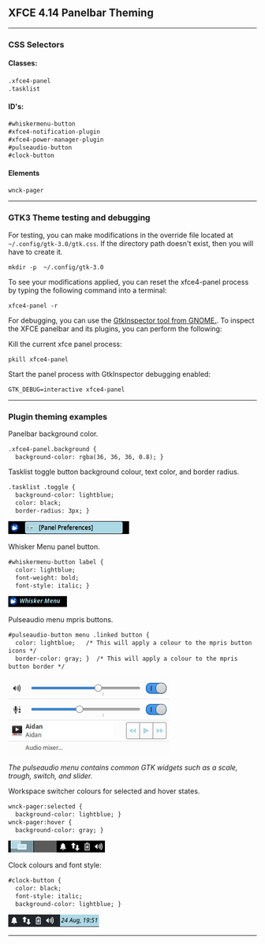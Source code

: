 ## XFCE 4.14 Panelbar Theming

----

### CSS Selectors

#### Classes:

    .xfce4-panel
    .tasklist

#### ID's:

    #whiskermenu-button
    #xfce4-notification-plugin
    #xfce4-power-manager-plugin
    #pulseaudio-button
    #clock-button

#### Elements

    wnck-pager

----

### GTK3 Theme testing and debugging

For testing, you can make modifications in the override file located at `~/.config/gtk-3.0/gtk.css`. If the directory path doesn't exist, then you will have to create it.

    mkdir -p  ~/.config/gtk-3.0

To see your modifications applied, you can reset the xfce4-panel process by typing the following command into a terminal:

    xfce4-panel -r

For debugging, you can use the [GtkInspector tool from GNOME.](https://wiki.gnome.org/action/show/Projects/GTK/Inspector?action=show&redirect=Projects%2FGTK%2B%2FInspector). To inspect the XFCE panelbar and its plugins, you can perform the following:

Kill the current xfce panel process:

    pkill xfce4-panel

Start the panel process with GtkInspector debugging enabled:

    GTK_DEBUG=interactive xfce4-panel

----

### Plugin theming examples

Panelbar background color.

    .xfce4-panel.background {
      background-color: rgba(36, 36, 36, 0.8); }

Tasklist toggle button background colour, text color, and border radius.

    .tasklist .toggle {
      background-color: lightblue;
      color: black;
      border-radius: 3px; }

<p align="left">
<img src="Screenshots/tasklist_button.png" alt="Panelbar tasklist button"/>
</p>

Whisker Menu panel button.

    #whiskermenu-button label {
      color: lightblue;
      font-weight: bold;
      font-style: italic; }

<p align="left">
<img src="Screenshots/whiskermenu_button.png" alt="Whisker Menu panel button"/>
</p>


Pulseaudio menu mpris buttons.

    #pulseaudio-button menu .linked button {
      color: lightblue;   /* This will apply a colour to the mpris button icons */
      border-color: gray; }  /* This will apply a colour to the mpris button border */

<p align="left">
<img src="Screenshots/pulseaudio_menu.png" alt="Pulseaudio menu MPRIS buttons"/>
</p>

*The pulseaudio menu contains common GTK widgets such as a scale, trough, switch, and slider.*

Workspace switcher colours for selected and hover states.

    wnck-pager:selected {
      background-color: lightblue; }
    wnck-pager:hover {
      background-color: gray; }

<p align="left">
<img src="Screenshots/workspace_switcher.png" alt="Panelbar workspace switcher"/>
</p>

Clock colours and font style:

    #clock-button {
      color: black;
      font-style: italic;
      background-color: lightblue; }

<p align="left">
<img src="Screenshots/panel_clock.png" alt="Panelbar clock"/>
</p>

----

